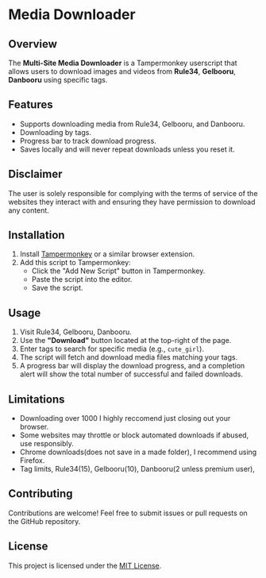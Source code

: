 # Media Downloader

## Overview
The **Multi-Site Media Downloader** is a Tampermonkey userscript that allows users to download images and videos from **Rule34**, **Gelbooru**, **Danbooru** using specific tags.

## Features
- Supports downloading media from Rule34, Gelbooru, and Danbooru.
- Downloading by tags.
- Progress bar to track download progress.
- Saves locally and will never repeat downloads unless you reset it.

## Disclaimer
The user is solely responsible for complying with the terms of service of the websites they interact with and ensuring they have permission to download any content.

## Installation
1. Install [Tampermonkey](https://www.tampermonkey.net/) or a similar browser extension.
2. Add this script to Tampermonkey:
   - Click the "Add New Script" button in Tampermonkey.
   - Paste the script into the editor.
   - Save the script.

## Usage
1. Visit Rule34, Gelbooru, Danbooru.
2. Use the **"Download"** button located at the top-right of the page.
3. Enter tags to search for specific media (e.g., `cute_girl`).
4. The script will fetch and download media files matching your tags.
5. A progress bar will display the download progress, and a completion alert will show the total number of successful and failed downloads.

## Limitations
- Downloading over 1000 I highly reccomend just closing out your browser.
- Some websites may throttle or block automated downloads if abused, use responsibly.
- Chrome downloads(does not save in a made folder), I recommend using Firefox.
- Tag limits, Rule34(15), Gelbooru(10), Danbooru(2 unless premium user),

## Contributing
Contributions are welcome! Feel free to submit issues or pull requests on the GitHub repository.

## License
This project is licensed under the [MIT License](LICENSE).
